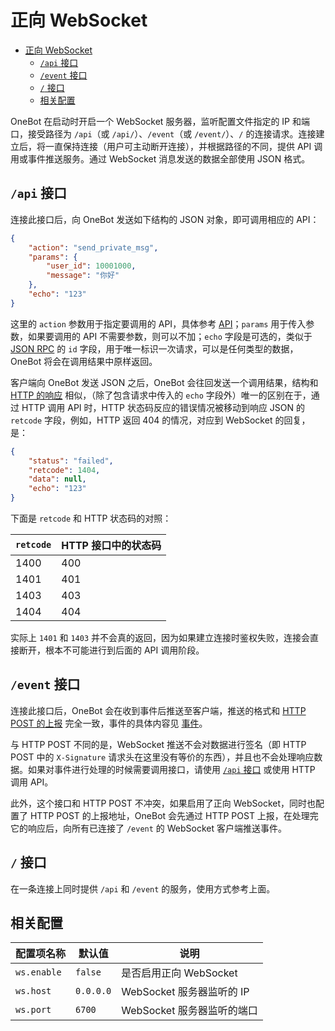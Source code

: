 # 正向 WebSocket

- [正向 WebSocket](#正向-websocket)
  - [`/api` 接口](#api-接口)
  - [`/event` 接口](#event-接口)
  - [`/` 接口](#-接口)
  - [相关配置](#相关配置)

OneBot 在启动时开启一个 WebSocket 服务器，监听配置文件指定的 IP 和端口，接受路径为 `/api`（或 `/api/`）、`/event`（或 `/event/`）、`/` 的连接请求。连接建立后，将一直保持连接（用户可主动断开连接），并根据路径的不同，提供 API 调用或事件推送服务。通过 WebSocket 消息发送的数据全部使用 JSON 格式。

## `/api` 接口

连接此接口后，向 OneBot 发送如下结构的 JSON 对象，即可调用相应的 API：

```json
{
    "action": "send_private_msg",
    "params": {
        "user_id": 10001000,
        "message": "你好"
    },
    "echo": "123"
}
```

这里的 `action` 参数用于指定要调用的 API，具体参考 [API](../api/README.md)；`params` 用于传入参数，如果要调用的 API 不需要参数，则可以不加；`echo` 字段是可选的，类似于 [JSON RPC](https://www.jsonrpc.org/specification) 的 `id` 字段，用于唯一标识一次请求，可以是任何类型的数据，OneBot 将会在调用结果中原样返回。

客户端向 OneBot 发送 JSON 之后，OneBot 会往回发送一个调用结果，结构和 [HTTP 的响应](http.md#响应) 相似，（除了包含请求中传入的 `echo` 字段外）唯一的区别在于，通过 HTTP 调用 API 时，HTTP 状态码反应的错误情况被移动到响应 JSON 的 `retcode` 字段，例如，HTTP 返回 404 的情况，对应到 WebSocket 的回复，是：

```json
{
    "status": "failed",
    "retcode": 1404,
    "data": null,
    "echo": "123"
}
```

下面是 `retcode` 和 HTTP 状态码的对照：

| `retcode` | HTTP 接口中的状态码 |
| --------- | ----------------- |
| 1400 | 400 |
| 1401 | 401 |
| 1403 | 403 |
| 1404 | 404 |

实际上 `1401` 和 `1403` 并不会真的返回，因为如果建立连接时鉴权失败，连接会直接断开，根本不可能进行到后面的 API 调用阶段。

## `/event` 接口

连接此接口后，OneBot 会在收到事件后推送至客户端，推送的格式和 [HTTP POST 的上报](http-post.md#上报) 完全一致，事件的具体内容见 [事件](../event/README.md)。

与 HTTP POST 不同的是，WebSocket 推送不会对数据进行签名（即 HTTP POST 中的 `X-Signature` 请求头在这里没有等价的东西），并且也不会处理响应数据。如果对事件进行处理的时候需要调用接口，请使用 [`/api` 接口](#api-接口) 或使用 HTTP 调用 API。

此外，这个接口和 HTTP POST 不冲突，如果启用了正向 WebSocket，同时也配置了 HTTP POST 的上报地址，OneBot 会先通过 HTTP POST 上报，在处理完它的响应后，向所有已连接了 `/event` 的 WebSocket 客户端推送事件。

## `/` 接口

在一条连接上同时提供 `/api` 和 `/event` 的服务，使用方式参考上面。

## 相关配置

| 配置项名称 | 默认值 | 说明 |
| -------- | ------ | --- |
| `ws.enable` | `false` | 是否启用正向 WebSocket |
| `ws.host` | `0.0.0.0` | WebSocket 服务器监听的 IP |
| `ws.port` | `6700` | WebSocket 服务器监听的端口 |
